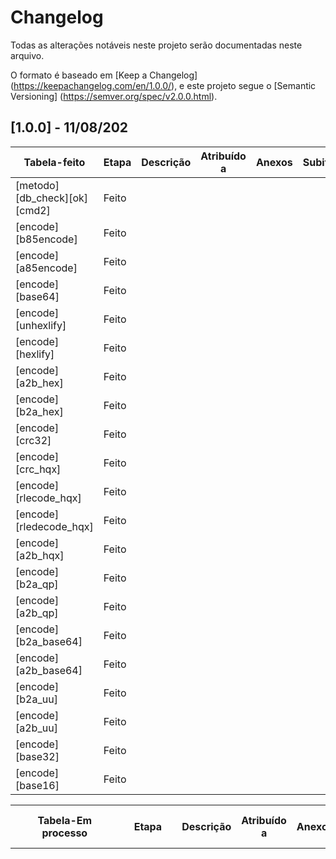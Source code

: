 #  Changelog
Todas as alterações notáveis neste projeto serão documentadas neste arquivo.

O formato é baseado em [Keep a Changelog] (https://keepachangelog.com/en/1.0.0/),
e este projeto segue o [Semantic Versioning] (https://semver.org/spec/v2.0.0.html).


## [1.0.0] - 11/08/202
| Tabela-feito               | Etapa | Descrição | Atribuído a | Anexos | Subitems | Data de criacao | dia da  implementacao | Listas de verificação | Comentários |
| -------------------------- | ----- | --------- | ----------- | ------ | -------- | --------------- | --------------------- | --------------------- | ----------- |
| [metodo][db_check][ok][cmd2]| Feito |           |             |        |          | 05/15/2020      | 08/12/2020            |                       |             |
| [encode][b85encode]        | Feito |           |             |        |          | 08/12/2020      | 08/12/2020            |                       |             |
| [encode][a85encode]        | Feito |           |             |        |          | 08/12/2020      | 08/12/2020            |                       |             |
| [encode][base64]           | Feito |           |             |        |          | 08/12/2020      | 08/12/2020            |                       |             |
| [encode][unhexlify]        | Feito |           |             |        |          | 08/12/2020      | 08/12/2020            |                       |             |
| [encode][hexlify]          | Feito |           |             |        |          | 08/12/2020      | 08/12/2020            |                       |             |
| [encode][a2b_hex]          | Feito |           |             |        |          | 08/12/2020      | 08/12/2020            |                       |             |
| [encode][b2a_hex]          | Feito |           |             |        |          | 08/12/2020      | 08/12/2020            |                       |             |
| [encode][crc32]            | Feito |           |             |        |          | 08/12/2020      | 08/12/2020            |                       |             |
| [encode][crc_hqx]          | Feito |           |             |        |          | 08/12/2020      | 08/12/2020            |                       |             |
| [encode][rlecode_hqx]      | Feito |           |             |        |          | 08/12/2020      | 08/12/2020            |                       |             |
| [encode][rledecode_hqx]    | Feito |           |             |        |          | 08/12/2020      | 08/12/2020            |                       |             |
| [encode][a2b_hqx]          | Feito |           |             |        |          | 08/12/2020      | 08/12/2020            |                       |             |
| [encode][b2a_qp]           | Feito |           |             |        |          | 08/12/2020      | 08/12/2020            |                       |             |
| [encode][a2b_qp]           | Feito |           |             |        |          | 08/12/2020      | 08/12/2020            |                       |             |
| [encode][b2a_base64]       | Feito |           |             |        |          | 08/12/2020      | 08/12/2020            |                       |             |
| [encode][a2b_base64]       | Feito |           |             |        |          | 08/12/2020      | 08/12/2020            |                       |             |
| [encode][b2a_uu]           | Feito |           |             |        |          | 08/12/2020      | 08/12/2020            |                       |             |
| [encode][a2b_uu]           | Feito |           |             |        |          | 08/12/2020      | 08/12/2020            |                       |             |
| [encode][base32]           | Feito |           |             |        |          | 08/12/2020      | 08/12/2020            |                       |             |
| [encode][base16]           | Feito |           |             |        |          | 08/12/2020      | 08/12/2020            |                       |             |






| Tabela-Em processo  | Etapa        | Descrição | Atribuído a | Anexos | Subitems | Data de criacao | dia da  implementacao | Listas de verificação                                        | Comentários |
| ------------------- | ------------ | --------- | ----------- | ------ | -------- | --------------- | --------------------- | ------------------------------------------------------------ | ----------- |
| Data-format         | Em progresso |           |             |        |          |                 |                       | [ ]  to hexdump [ ]  To Hex [ ]  From Hex [ ]  To Charcode [ ]  From Charcode [ ]  To Decimal [ ]  From Decimal [ ]  To Binar [ ]  From Binary [ ]  To Octal [ ]  From Octal [ ]  To Base64 [ ]  From Base64 [ ]  Show Base64 offsets [ ]  To Base32 [ ]  From Base32 [ ]  To Base58 [ ]  From Base58 [ ]  To Base62 [ ]  From Base62 [ ]  To Base85 [ ]  From Base85 [ ]  To Base [ ]  From Base [ ]  To BCD [ ]  From BCD [ ]  To HTML Entit [ ]  From HTML [ ]  URL Encode [ ]  URL Decode [ ]  Escape Unicode Characters [ ]  Unescape Unicode Characters [ ]  Normalise Unicode [ ]  To Quoted Printable [ ]  From Quoted Printable [ ]  To Punycode [ ]  From Punycode [ ]  To Hex Content [ ]  From Hex Content [ ]  PEM to Hex [ ]  Hex to PEM [ ]  parse ASN.1 hex string [ ]  Change IP format [ ]  Encodes text into the chosen character encoding  [ ]  UTF-8 (65001) [ ]  UTF-7 (65000) [ ]  UTF-16LE (1200) [ ]  UTF-16BE (1201) [ ]  UTF-32LE (12000) [ ]  UTF-32BE (12001) [ ]  IBM EBCDIC International (500) [ ]  IBM EBCDIC US-Canada (37) [ ]  IBM EBCDIC Multilingual/ROECE (Latin 2) (870) [ ]  IBM EBCDIC Greek Modern (875) [ ]  IBM EBCDIC French (1010) [ ]  IBM EBCDIC Turkish (Latin 5) (1026) [ ]  IBM EBCDIC Latin 1/Open System (1047) [ ]  IBM EBCDIC Lao (1132/1133/1341) [ ]  IBM EBCDIC US-Canada (037 + Euro symbol) (1140) [ ]  IBM EBCDIC Germany (20273 + Euro symbol) (1141) [ ]  IBM EBCDIC Denmark-Norway (20277 + Euro symbol) (1142) [ ]  IBM EBCDIC Finland-Sweden (20278 + Euro symbol) (1143) [ ]  IBM EBCDIC Italy (20280 + Euro symbol) (1144) [ ]  IBM EBCDIC Latin America-Spain (20284 + Euro symbol) (1145) [ ]  IBM EBCDIC United Kingdom (20285 + Euro symbol) (1146) [ ]  IBM EBCDIC France (20297 + Euro symbol) (1147) [ ]  IBM EBCDIC International (500 + Euro symbol) (1148) [ ]  IBM EBCDIC Icelandic (20871 + Euro symbol) (1149) [ ]  IBM EBCDIC Germany (20273) [ ]  IBM EBCDIC Denmark-Norway (20277) [ ]  IBM EBCDIC Finland-Sweden (20278) [ ]  IBM EBCDIC Italy (20280) [ ]  IBM EBCDIC Latin America-Spain (20284) [ ]  IBM EBCDIC United Kingdom (20285) [ ]  IBM EBCDIC Japanese Katakana Extended (20290) [ ]  IBM EBCDIC France (20297) [ ]  IBM EBCDIC Arabic (20420) [ ]  IBM EBCDIC Greek (20423) [ ]  IBM EBCDIC Hebrew (20424) [ ]  IBM EBCDIC Korean Extended (20833) [ ]  IBM EBCDIC Thai (20838) [ ]  IBM EBCDIC Icelandic (20871) [ ]  IBM EBCDIC Cyrillic Russian (20880) [ ]  IBM EBCDIC Turkish (20905) [ ]  IBM EBCDIC Latin 1/Open System (1047 + Euro symbol) (20924) [ ]  IBM EBCDIC Cyrillic Serbian-Bulgarian (21025) [ ]  OEM United States (437) [ ]  OEM Greek (formerly 437G); Greek (DOS) (737) [ ]  OEM Baltic; Baltic (DOS) (775) [ ]  OEM Russian; Cyrillic + Euro symbol (808) [ ]  OEM Multilingual Latin 1; Western European (DOS) (850) [ ]  OEM Latin 2; Central European (DOS) (852) [ ]  OEM Cyrillic (primarily Russian) (855) [ ]  OEM Turkish; Turkish (DOS) (857) [ ]  OEM Multilingual Latin 1 + Euro symbol (858) [ ]  OEM Portuguese; Portuguese (DOS) (860) [ ]  OEM Icelandic; Icelandic (DOS) (861) [ ]  OEM Hebrew; Hebrew (DOS) (862) [ ]  OEM French Canadian; French Canadian (DOS) (863) [ ]  OEM Arabic; Arabic (864) (864) [ ]  OEM Nordic; Nordic (DOS) (865) [ ]  OEM Russian; Cyrillic (DOS) (866) [ ]  OEM Modern Greek; Greek, Modern (DOS) (869) [ ]  OEM Cyrillic (primarily Russian) + Euro Symbol (872) [ ]  Windows-874 Thai (874) [ ]  Windows-1250 Central European (1250) [ ]  Windows-1251 Cyrillic (1251) [ ]  Windows-1252 Latin (1252) [ ]  Windows-1253 Greek (1253) [ ]  Windows-1254 Turkish (1254) [ ]  Windows-1255 Hebrew (1255) [ ]  Windows-1256 Arabic (1256) [ ]  Windows-1257 Baltic (1257) [ ]  Windows-1258 Vietnam (1258) [ ]  ISO-8859-1 Latin 1 Western European (28591) [ ]  ISO-8859-2 Latin 2 Central European (28592) [ ]  ISO-8859-3 Latin 3 South European (28593) [ ]  ISO-8859-4 Latin 4 North European (28594) [ ]  ISO-8859-5 Latin/Cyrillic (28595) [ ]  ISO-8859-6 Latin/Arabic (28596) [ ]  ISO-8859-7 Latin/Greek (28597) [ ]  ISO-8859-8 Latin/Hebrew (28598) [ ]  ISO 8859-8 Hebrew (ISO-Logical) (38598) [ ]  ISO-8859-9 Latin 5 Turkish (28599 [ ]  ISO-8859-10 Latin 6 Nordic (28600) [ ]  ISO-8859-11 Latin/Thai (28601) [ ]  ISO-8859-13 Latin 7 Baltic Rim (28603) [ ]  ISO-8859-14 Latin 8 Celtic (28604) [ ]  ISO-8859-15 Latin 9 (28605) [ ]  ISO-8859-16 Latin 10 (28606) [ ]  ISO 2022 JIS Japanese with no halfwidth Katakana (50220) [ ]  ISO 2022 JIS Japanese with halfwidth Katakana (50221) [ ]  ISO 2022 Japanese JIS X 0201-1989 (1 byte Kana-SO/SI) (50222) [ ]  ISO 2022 Korean (50225) [ ]  ISO 2022 Simplified Chinese (50227) [ ]  ISO 6937 Non-Spacing Accent (20269) [ ]  EUC Japanese (51932) [ ]  EUC Simplified Chinese (51936) [ ]  EUC Korean (51949) [ ]  ISCII Devanagari (57002) [ ]  ISCII Bengali (57003) [ ]  ISCII Tamil (57004) [ ]  ISCII Telugu (57005) [ ]  ISCII Assamese (57006) [ ]  ISCII Oriya (57007) [ ]  ISCII Kannada (57008) [ ]  ISCII Malayalam (57009) [ ]  ISCII Gujarati (57010) [ ]  ISCII Punjabi (57011) [ ]  Japanese Shift-JIS (932) [ ]  Simplified Chinese GBK (936) [ ]  Korean (949) [ ]  Traditional Chinese Big5 (950) [ ]  US-ASCII (7-bit) (20127) [ ]  Simplified Chinese GB2312 (20936) [ ]  KOI8-R Russian Cyrillic (20866) [ ]  KOI8-U Ukrainian Cyrillic (21866) [ ]  Mazovia (Polish) MS-DOS (620) [ ]  Arabic (ASMO 708) (708) [ ]  Arabic (Transparent ASMO); Arabic (DOS) (720) [ ]  Kamenický (Czech) MS-DOS (895) [ ]  Korean (Johab) (1361) [ ]  MAC Roman (10000) [ ]  Japanese (Mac) (10001) [ ]  MAC Traditional Chinese (Big5) (10002) [ ]  Korean (Mac) (10003) [ ]  Arabic (Mac) (10004) [ ]  Hebrew (Mac) (10005) [ ]  Greek (Mac) (10006) [ ]  Cyrillic (Mac) (10007) [ ]  MAC Simplified Chinese (GB 2312) (10008) [ ]  Romanian (Mac) (10010) [ ]  Ukrainian (Mac) (10017) [ ]  Thai (Mac) (10021) [ ]  MAC Latin 2 (Central European) (10029) [ ]  Icelandic (Mac) (10079) [ ]  Turkish (Mac) (10081) [ ]  Croatian (Mac) (10082) [ ]  CNS Taiwan (Chinese Tra [ ]  ditional) (20000) [ ]  TCA Taiwan (20001) [ ]  ETEN Taiwan (Chinese Traditional) (20002) [ ]  IBM5550 Taiwan (20003) [ ]  TeleText Taiwan (20004) [ ]  Wang Taiwan (20005) [ ]  Western European IA5 (IRV International Alphabet 5) (20105) [ ]  IA5 German (7-bit) (20106) [ ]  IA5 Swedish (7-bit) (20107) [ ]  IA5 Norwegian (7-bit) (20108) [ ]  T.61 (20261) [ ]  Japanese (JIS 0208-1990 and 0212-1990) (20932) [ ]  Korean Wansung (20949) [ ]  Extended/Ext Alpha Lowercase (21027) [ ]  Europa 3 (29001) [ ]  Atari ST/TT (47451) [ ]  HZ-GB2312 Simplified Chinese (52936) [ ]  Simplified Chinese GB18030 (54936) [ ]  s |             |
| Encryption/encoding | Em progresso |           |             |        |          |                 |                       |                                                              |             |
| Public key          | Em progresso |           |             |        |          |                 |                       |                                                              |             |
| Arithmetic / Logic  | Em progresso |           |             |        |          |                 |                       |                                                              |             |
| Networking          | Em progresso |           |             |        |          |                 |                       |                                                              |             |
| Language            | Em progresso |           |             |        |          |                 |                       |                                                              |             |
| utils               | Em progresso |           |             |        |          |                 |                       |                                                              |             |
| data/time           | Em progresso |           |             |        |          |                 |                       |                                                              |             |
| extractors          | Em progresso |           |             |        |          |                 |                       |                  ter                                            |             |
| compression         | Em progresso |           |             |        |          |                 |                       |                                                              |             |
| hashing             | Em progresso |           |             |        |          |                 |                       |                                                              |             |
| code tidy           | Em progresso |           |             |        |          |                 |                       |                                                              |             |
| forensics           | Em progresso |           |             |        |          |                 |                       |                                                              |             |
| multmidia           | Em progresso |           |             |        |          |                 |                       |                                                              |             |
| othres              | Em progresso |           |             |        |          |                 |                       |                                                              |             |
| flow control        | Em progresso |           |             |        |          |                 |                       |                                                              |             |

 

|Tabela-fix                        |Etapa       |Descrição                                                     |Atribuído a|Anexos|Subitems|Data de criacao|dia da  implementacao|Listas de verificação                                                       |Comentários|
|------------------------------------|------------|--------------------------------------------------------------|-----------|------|--------|---------------|---------------------|----------------------------------------------------------------------------|-----------|
|                    | Em progresso |           |             |        |          |                 |                       |                       |             |

| Tabela-A fazer                       | Etapa   | Descrição                                                    | Atribuído a | Anexos | Subitems | Data de criacao | dia da  implementacao | Listas de verificação | Comentários |
| ------------------------------------ | ------- | ------------------------------------------------------------ | ----------- | ------ | -------- | --------------- | --------------------- | --------------------- | ----------- |
| pacote linux via apt/all (futuro)    | A fazer | (pacote de instalacao do thg via repositorio linux)          |             |        |          | 05/15/2020      |                       |                       |             |
| Instalador pacote exe                | A fazer | (pacote de instalacao do thg para windows)                   |             |        |          | 05/15/2020      |                       |                       |             |
| Instalador pacote sh                 | A fazer | (pacote de instalacao via script linux/unix                  |             |        |          | 05/15/2020      |                       |                       |             |
| Instalador comercial/ comunitário    | A fazer | (de http://www.darkcode0x00.com/produtos/thg/download)(futuro) |             |        |          | 05/15/2020      |                       |                       |             |
| Instalação via github (configuracao) | A fazer | (criacao da documentacaode instalacao)                       |             |        |          | 05/15/2020      |                       |                       |             |
| sql para postgresql                  | A fazer | (atualizacao para a proxima versao)                          |             |        |          | 05/15/2020      |                       |                       |             |
| criar log                            | A fazer | (criacao de arquivos de log para depurar a aplicacao)        |             |        |          | 05/15/2020      |                       |                       |             |
| criar modulos ctf                    | A fazer  |                                                             |             |        |          |                 |                       |                       |             |

## [0.0.0] - 15/05/2020

- padrao mcv implementado 

| Tabela-feito               | Etapa | Descrição | Atribuído a | Anexos | Subitems | Data de criacao | dia da  implementacao | Listas de verificação | Comentários |
| -------------------------- | ----- | --------- | ----------- | ------ | -------- | --------------- | --------------------- | --------------------- | ----------- |
| metodo[db_check][ok][cmd2] | Feito |           |             |        |          | 05/15/2020      | 05/15/2020            |                       |             |
| metodo[check][ok][cmd2]    | Feito |           |             |        |          | 05/15/2020      | 05/15/2020            |                       |             |
| metodo[list][ok][cmd2]     | Feito |           |             |        |          | 05/15/2020      | 05/15/2020            |                       |             |
| xmode[folder][cmd2][ok]    | Feito |           |             |        |          | 05/15/2020      | 05/15/2020            |                       |             |
| xmode[auxiliary][cmd2][ok] | Feito |           |             |        |          | 05/15/2020      | 05/15/2020            |                       |             |
| xmode[encoders][ok][cmd2]  | Feito |           |             |        |          | 05/15/2020      | 05/15/2020            |                       |             |
| xmode[evasion][cmd2][ok]   | Feito |           |             |        |          | 05/15/2020      | 05/15/2020            |                       |             |
| xmode[exploits][cmd2][ok]  | Feito |           |             |        |          | 05/15/2020      | 05/15/2020            |                       |             |
| xmode[nops][cmd2][ok]      | Feito |           |             |        |          | 05/15/2020      | 05/15/2020            |                       |             |
| xmode[payloads][cmd2][ok]  | Feito |           |             |        |          | 05/15/2020      | 05/15/2020            |                       |             |
| xmode[post][cmd2][ok]      | Feito |           |             |        |          | 05/15/2020      | 05/15/2020            |                       |             |
| trocar o cmd2 do thg       | Feito |           |             |        |          | 05/15/2020      | 08/12/2020            |                       |             |
| configurar o thg           | Feito |           |             |        |          | 05/15/2020      | 08/12/2020            |                       |             |
|fix[use][cmd2][fail]        | Feito |           |             |        |          | 05/15/2020      |                       |                                                                            |           |
|fix[show][cmd2][fail]       | Feito |           |             |        |          | 05/15/2020      |                       |                                                                            |           |
|fx[show info][cmd2][fail]   | Feito |           |             |        |          | 05/15/2020      |                       |                                                                            |           |
|fix[showmissing][cmd2][fail]| Feito |           |             |        |          | 05/15/2020      |                       |                                                                            |           |

| Tabela-Em processo | Etapa        | Descrição | Atribuído a | Anexos | Subitems | Data de criacao | dia da  implementacao | Listas de verificação | Comentários |
| ------------------ | ------------ | --------- | ----------- | ------ | -------- | --------------- | --------------------- | --------------------- | ----------- |
|                    | Em progresso |           |             |        |          |                 |                       |                       |             |


|Tabela-fix                        |Etapa       |Descrição                                                     |Atribuído a|Anexos|Subitems|Data de criacao|dia da  implementacao|Listas de verificação                                                       |Comentários|
|------------------------------------|------------|--------------------------------------------------------------|-----------|------|--------|---------------|---------------------|----------------------------------------------------------------------------|-----------|

| Tabela-A fazer                       | Etapa   | Descrição                                                    | Atribuído a | Anexos | Subitems | Data de criacao | dia da  implementacao | Listas de verificação | Comentários |
| ------------------------------------ | ------- | ------------------------------------------------------------ | ----------- | ------ | -------- | --------------- | --------------------- | --------------------- | ----------- |
| pacote linux via apt/all (futuro)    | A fazer | (pacote de instalacao do thg via repositorio linux)          |             |        |          | 05/15/2020      |                       |                       |             |
| Instalador pacote exe                | A fazer | (pacote de instalacao do thg para windows)                   |             |        |          | 05/15/2020      |                       |                       |             |
| Instalador pacote sh                 | A fazer | (pacote de instalacao via script linux/unix                  |             |        |          | 05/15/2020      |                       |                       |             |
| Instalador comercial/ comunitário    | A fazer | (de http://www.darkcode0x00.com/produtos/thg/download)(futuro) |             |        |          | 05/15/2020      |                       |                       |             |
| Instalação via github (configuracao) | A fazer | (criacao da documentacaode instalacao)                       |             |        |          | 05/15/2020      |                       |                       |             |
| sql para postgresql                  | A fazer | (atualizacao para a proxima versao)                          |             |        |          | 05/15/2020      |                       |                       |             |
| criar log                            | A fazer | (criacao de arquivos de log para depurar a aplicacao)        |             |        |          | 05/15/2020      |                       |                       |             |
| criar modulos ctf                    | Afazer  |                                                              |             |        |          |                 |                       |                       |             |

dsadsa